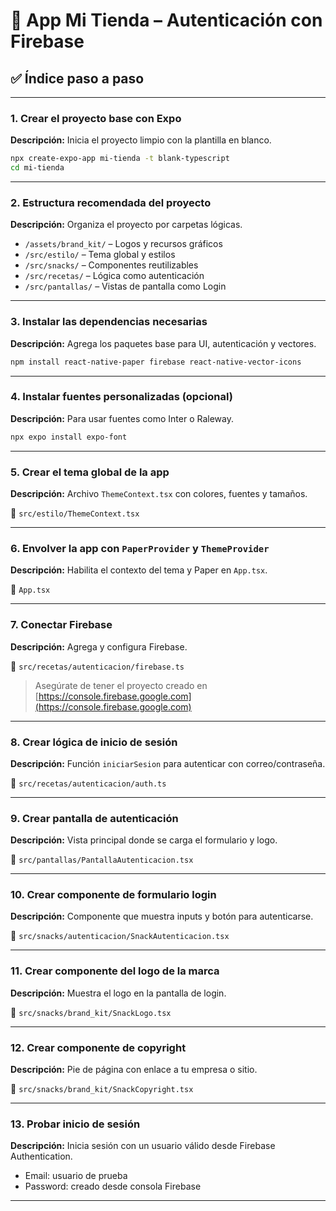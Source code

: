 # 🚀 App Mi Tienda – Autenticación con Firebase

## ✅ Índice paso a paso

---

### 1. Crear el proyecto base con Expo

**Descripción:** Inicia el proyecto limpio con la plantilla en blanco.

```bash
npx create-expo-app mi-tienda -t blank-typescript
cd mi-tienda
```

---

### 2. Estructura recomendada del proyecto

**Descripción:** Organiza el proyecto por carpetas lógicas.

- `/assets/brand_kit/` – Logos y recursos gráficos
- `/src/estilo/` – Tema global y estilos
- `/src/snacks/` – Componentes reutilizables
- `/src/recetas/` – Lógica como autenticación
- `/src/pantallas/` – Vistas de pantalla como Login

---

### 3. Instalar las dependencias necesarias

**Descripción:** Agrega los paquetes base para UI, autenticación y vectores.

```bash
npm install react-native-paper firebase react-native-vector-icons
```

---

### 4. Instalar fuentes personalizadas (opcional)

**Descripción:** Para usar fuentes como Inter o Raleway.

```bash
npx expo install expo-font
```

---

### 5. Crear el tema global de la app

**Descripción:** Archivo `ThemeContext.tsx` con colores, fuentes y tamaños.

📁 `src/estilo/ThemeContext.tsx`

---

### 6. Envolver la app con `PaperProvider` y `ThemeProvider`

**Descripción:** Habilita el contexto del tema y Paper en `App.tsx`.

📄 `App.tsx`

---

### 7. Conectar Firebase

**Descripción:** Agrega y configura Firebase.

📁 `src/recetas/autenticacion/firebase.ts`

> Asegúrate de tener el proyecto creado en [https://console.firebase.google.com](https://console.firebase.google.com)

---

### 8. Crear lógica de inicio de sesión

**Descripción:** Función `iniciarSesion` para autenticar con correo/contraseña.

📁 `src/recetas/autenticacion/auth.ts`

---

### 9. Crear pantalla de autenticación

**Descripción:** Vista principal donde se carga el formulario y logo.

📁 `src/pantallas/PantallaAutenticacion.tsx`

---

### 10. Crear componente de formulario login

**Descripción:** Componente que muestra inputs y botón para autenticarse.

📁 `src/snacks/autenticacion/SnackAutenticacion.tsx`

---

### 11. Crear componente del logo de la marca

**Descripción:** Muestra el logo en la pantalla de login.

📁 `src/snacks/brand_kit/SnackLogo.tsx`

---

### 12. Crear componente de copyright

**Descripción:** Pie de página con enlace a tu empresa o sitio.

📁 `src/snacks/brand_kit/SnackCopyright.tsx`

---

### 13. Probar inicio de sesión

**Descripción:** Inicia sesión con un usuario válido desde Firebase Authentication.

- Email: usuario de prueba
- Password: creado desde consola Firebase

---
